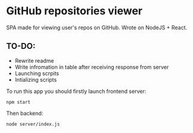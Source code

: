# GitHub repositories viewer

SPA made for viewing user's repos on GitHub. Wrote on NodeJS + React.

## TO-DO:
* Rewrite readme
* Write infromation in table after receiving response from server
* Launching scrpits
* Intializing scripts

To run this app you should firstly launch frontend server:

```console
npm start
```

Then backend:

```console
node server/index.js
```
